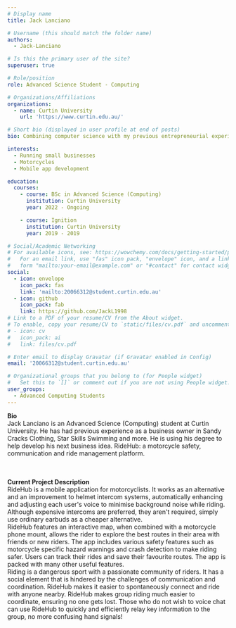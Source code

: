 ```yaml
---
# Display name
title: Jack Lanciano

# Username (this should match the folder name)
authors:
  - Jack-Lanciano

# Is this the primary user of the site?
superuser: true

# Role/position
role: Advanced Science Student - Computing

# Organizations/Affiliations
organizations:
  - name: Curtin University
    url: 'https://www.curtin.edu.au/'

# Short bio (displayed in user profile at end of posts)
bio: Combining computer science with my previous entrepreneurial experience to develop software products as a business

interests:
  - Running small businesses
  - Motorcycles
  - Mobile app development 

education:
  courses:
    - course: BSc in Advanced Science (Computing)
      institution: Curtin University
      year: 2022 - Ongoing

    - course: Ignition
      institution: Curtin University
      year: 2019 - 2019 

# Social/Academic Networking
# For available icons, see: https://wowchemy.com/docs/getting-started/page-builder/#icons
#   For an email link, use "fas" icon pack, "envelope" icon, and a link in the
#   form "mailto:your-email@example.com" or "#contact" for contact widget.
social:
  - icon: envelope
    icon_pack: fas
    link: 'mailto:20066312@student.curtin.edu.au'
  - icon: github
    icon_pack: fab
    link: https://github.com/JackL1998
# Link to a PDF of your resume/CV from the About widget.
# To enable, copy your resume/CV to `static/files/cv.pdf` and uncomment the lines below.
# - icon: cv
#   icon_pack: ai
#   link: files/cv.pdf

# Enter email to display Gravatar (if Gravatar enabled in Config)
email: '20066312@student.curtin.edu.au'

# Organizational groups that you belong to (for People widget)
#   Set this to `[]` or comment out if you are not using People widget.
user_groups:
  - Advanced Computing Students
---
```


**Bio**<br>
Jack Lanciano is an Advanced Science (Computing) student at Curtin University. He has had previous experience as a business owner in Sandy Cracks Clothing, Star Skills Swimming and more. He is using his degree to help develop his next business idea. RideHub: a motorcycle safety, communication and ride management platform.  
<br><br>

**Current Project Description**<br>
  RideHub is a mobile application for motorcyclists. It works as an alternative and an improvement to helmet intercom systems, automatically enhancing and adjusting each user's voice to minimise background noise while riding. Although expensive intercoms are preferred, they aren't required, simply use ordinary earbuds as a cheaper alternative. 
  <br>
  RideHub features an interactive map, when combined with a motorcycle phone mount, allows the rider to explore the best routes in their area with friends or new riders. The app includes various safety features such as motorcycle specific hazard warnings and crash detection to make riding safer. Users can track their rides and save their favourite routes. The app is packed with many other useful features.
  <br>
  Riding is a dangerous sport with a passionate community of riders. It has a social element that is hindered by the challenges of communication and coordination. RideHub makes it easier to spontaneously connect and ride with anyone nearby. RideHub makes group riding much easier to coordinate, ensuring no one gets lost. Those who do not wish to voice chat can use RideHub to quickly and efficiently relay key information to the group, no more confusing hand signals! 
  <br><br>







